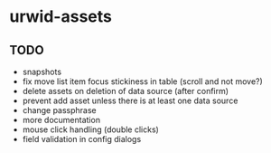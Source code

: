 # urwid-assets

## TODO

- snapshots
- fix move list item focus stickiness in table (scroll and not move?)
- delete assets on deletion of data source (after confirm)
- prevent add asset unless there is at least one data source
- change passphrase
- more documentation
- mouse click handling (double clicks)
- field validation in config dialogs

